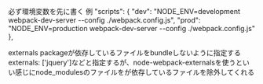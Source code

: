必ず環境変数を先に書く
例
"scripts": {
  "dev": "NODE_ENV=development webpack-dev-server --config ./webpack.config.js",
  "prod": "NODE_ENV=production webpack-dev-server --config ./webpack.config.js"
},

externals
packageが依存しているファイルをbundleしないように指定する
externals: ['jquery']などと指定するが、node-webpack-externalsを使うといい感じにnode_modulesのファイルをが依存しているファイルを除外してくれる
